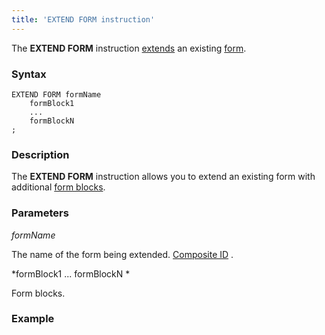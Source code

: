 ```yaml
---
title: 'EXTEND FORM instruction'
---
```


The **EXTEND FORM** instruction [extends](Form_extension.md) an existing [form](Forms.md).

### Syntax

    EXTEND FORM formName 
        formBlock1
        ...
        formBlockN
    ;

### Description

The **EXTEND FORM** instruction allows you to extend an existing form with additional [form blocks](FORM_instruction.md#FORMinstruction-blocks).

### Parameters

*formName*

The name of the form being extended. [Composite ID](IDs.md#IDs-cid) .

*formBlock1 ... formBlockN *

Form blocks.

### Example



  
